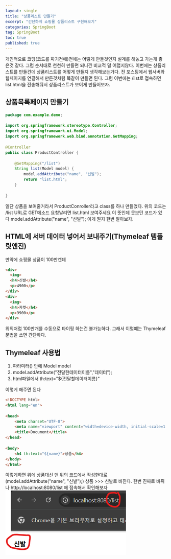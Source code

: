 ```yaml
---
layout: single
title: "상품리스트 만들기"
excerpt: "간단하게 쇼핑몰 상품리스트 구현해보기"
categories: SpringBoot
tag: SpringBoot
toc: true
published: true
---
```


개인적으로 코딩(코드를 짜기전에)전에는 어떻게 만들것인지
설계를 해놓고 가는게 좋은것 같다. 그럼 순서대로 천천히 만들면 되니깐
비교적 덜 어렵지않다.
이번에는 상품리스트를 만들건데 상품리스트를 어떻게 만들지 생각해보는거다.
전 포스팅에서 웹서버와 웹페이지를 연결해서 만든것처럼 똑같이 만들면 된다.
그럼 이번에는 /list로 접속하면 list.html을 전송해줘서 상품리스트가 보이게
만들어보자.


## 상품목록페이지 만들기

```java
package com.example.demo;

import org.springframework.stereotype.Controller;
import org.springframework.ui.Model;
import org.springframework.web.bind.annotation.GetMapping;

@Controller
public class ProductController {

    @GetMapping("/list")
    String list(Model model) {
        model.addAttribute("name", "신발");
        return "list.html";
    }

}
```
일단 상품을 보여줄거라서 ProductConroller라고 class를 하나 만들었다.
위의 코드는 /list URL로 GET메소드 요청날리면 list.html 보여주세요 이 뜻인데
못보던 코드가 있다 model.addAttribute("name", "신발"); 이게 뭔지 한번 알아보자.

## HTML에 서버 데이터 넣어서 보내주기(Thymeleaf 템플릿엔진)

만약에 쇼핑몰 상품이 100만갠데 

```html
<div>
  <img>
  <h4>신발</h4>
  <p>4900</p>
</div>
<div>
  <img>
  <h4>자켓</h4>
  <p>9900</p>
</div>
```

위의처럼 100만개를 수동으로 타이핑 하는건 불가능하다.
그래서 이럴떄는 Thymeleaf문법을 쓰면 간단하다.

## Thymeleaf 사용법
1. 파라미터() 안에 Model model
2. model.addAttribute("전달한데이터이름","데이터");
3. html파일에서 th:text="${전달할데이터이름}" 

이렇게 해주면 된다

```html
<!DOCTYPE html>
<html lang="en">

<head>
    <meta charset="UTF-8">
    <meta name="viewport" content="width=device-width, initial-scale=1.0">
    <title>Document</title>
</head>

<body>
    <h4 th:text="${name}">상품</h4>
</body>
</html>
```

이렇게하면 위에 상품대신 맨 위의 코드에서 작성한대로(model.addAttribute("name", "신발");)
상품  >>> 신발로 바뀐다.
한번 진짜로 바뀌나 http://localhost:8080/list 에 접속해서 확인해보자
![Spring 이미지](/assets/images/spring02.png)